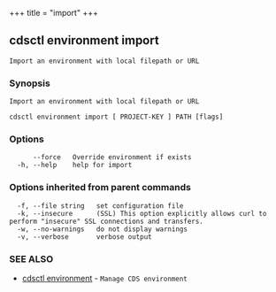 +++
title = "import"
+++
## cdsctl environment import

`Import an environment with local filepath or URL`

### Synopsis

`Import an environment with local filepath or URL`

```
cdsctl environment import [ PROJECT-KEY ] PATH [flags]
```

### Options

```
      --force   Override environment if exists
  -h, --help    help for import
```

### Options inherited from parent commands

```
  -f, --file string   set configuration file
  -k, --insecure      (SSL) This option explicitly allows curl to perform "insecure" SSL connections and transfers.
  -w, --no-warnings   do not display warnings
  -v, --verbose       verbose output
```

### SEE ALSO

* [cdsctl environment](/manual/components/cdsctl/environment/)	 - `Manage CDS environment`

